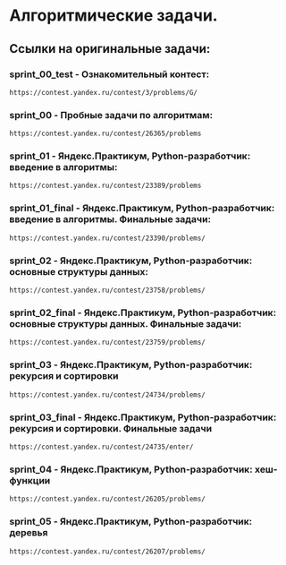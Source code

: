 # Алгоритмические задачи.

## Ссылки на оригинальные задачи:

### sprint_00_test - Ознакомительный контест:
`https://contest.yandex.ru/contest/3/problems/G/`


### sprint_00 - Пробные задачи по алгоритмам:
`https://contest.yandex.ru/contest/26365/problems`


### sprint_01 - Яндекс.Практикум, Python-разработчик: введение в алгоритмы:
`https://contest.yandex.ru/contest/23389/problems`


### sprint_01_final - Яндекс.Практикум, Python-разработчик: введение в алгоритмы. Финальные задачи:
`https://contest.yandex.ru/contest/23390/problems/`


### sprint_02 - Яндекс.Практикум, Python-разработчик: основные структуры данных:
`https://contest.yandex.ru/contest/23758/problems/`


### sprint_02_final - Яндекс.Практикум, Python-разработчик: основные структуры данных. Финальные задачи:
`https://contest.yandex.ru/contest/23759/problems/`


### sprint_03 - Яндекс.Практикум, Python-разработчик: рекурсия и сортировки
`https://contest.yandex.ru/contest/24734/problems/`

### sprint_03_final - Яндекс.Практикум, Python-разработчик: рекурсия и сортировки. Финальные задачи
`https://contest.yandex.ru/contest/24735/enter/`

### sprint_04 - Яндекс.Практикум, Python-разработчик: хеш-функции
`https://contest.yandex.ru/contest/26205/problems/`  

### sprint_05 - Яндекс.Практикум, Python-разработчик: деревья  
`https://contest.yandex.ru/contest/26207/problems/`